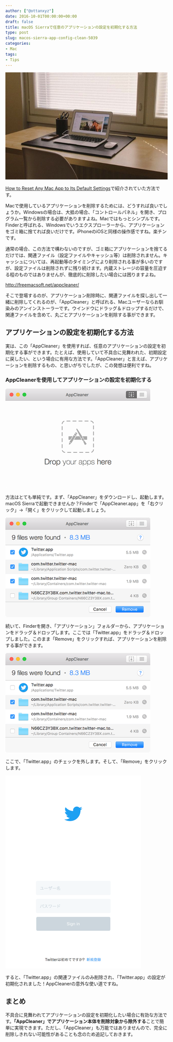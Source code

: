 ```yaml
---
author: ["@ottanxyz"]
date: 2016-10-01T00:00:00+00:00
draft: false
title: macOS Sierraで任意のアプリケーションの設定を初期化する方法
type: post
slug: macos-sierra-app-config-clean-5039
categories:
- Mac
tags:
- Tips
---
```


![](161001-57ef45d298b50.jpg)






[How to Reset Any Mac App to Its Default Settings](http://www.howtogeek.com/273722/how-to-reset-any-mac-app-to-its-default-settings/)で紹介されていた方法です。





Macで使用しているアプリケーションを削除するためには、どうすれば良いでしょうか。Windowsの場合は、大抵の場合、「コントロールパネル」を開き、プログラム一覧から削除する必要がありますよね。Macではもっとシンプルです。Finderと呼ばれる、Windowsでいうエクスプローラーから、アプリケーションをゴミ箱に捨てれば良いだけです。iPhoneのiOSと同様の操作感ですね。楽チンです。





通常の場合、この方法で構わないのですが、ゴミ箱にアプリケーションを捨てるだけでは、関連ファイル（設定ファイルやキャッシュ等）は削除されません。キャッシュについては、再起動等のタイミングにより削除される事が多いのですが、設定ファイルは削除されずに残り続けます。内蔵ストレージの容量を圧迫する程のものではありませんが、徹底的に削除したい場合には困りますよね。



http://freemacsoft.net/appcleaner/



そこで登場するのが、アプリケーション削除時に、関連ファイルを探し出して一緒に削除してくれるのが、「AppCleaner」と呼ばれる、Macユーザーならお馴染みのアンインストーラーです。ウインドウにドラッグ＆ドロップするだけで、関連ファイルを含めて、丸ごとアプリケーションを削除する事ができます。





## アプリケーションの設定を初期化する方法





実は、この「AppCleaner」を使用すれば、任意のアプリケーションの設定を初期化する事ができます。たとえば、使用していて不具合に見舞われた、初期設定に戻したい、という場合に有用な方法です。「AppCleaner」と言えば、アプリケーションを削除するもの、と思いがちでしたが、この発想は便利ですね。





### AppCleanerを使用してアプリケーションの設定を初期化する





![](161001-57ef45d9067c3.png)






方法はとても単純です。まず、「AppCleaner」をダウンロードし、起動します。macOS Sierraで起動できませんか？Finderで「AppCleaner.app」を「右クリック」→「開く」をクリックして起動しましょう。





![](161001-57ef45ddea489.png)






続いて、Finderを開き、「アプリケーション」フォルダーから、アプリケーションをドラッグ＆ドロップします。ここでは「Twitter.app」をドラッグ＆ドロップしました。このまま「Remove」をクリックすれば、アプリケーションを削除する事ができます。





![](161001-57ef45e2a4795.png)






ここで、「Twitter.app」のチェックを外します。そして、「Remove」をクリックします。





![](161001-57ef45e7f35b7.png)






すると、「Twitter.app」の関連ファイルのみ削除され、「Twitter.app」の設定が初期化されました！AppCleanerの意外な使い道ですね。





## まとめ





不具合に見舞われてアプリケーションの設定を初期化したい場合に有効な方法です。**「AppCleaner」でアプリケーション本体を削除対象から除外する**ことで簡単に実現できます。ただし、「AppCleaner」も万能ではありませんので、完全に削除しきれない可能性があることも念のため追記しておきます。
